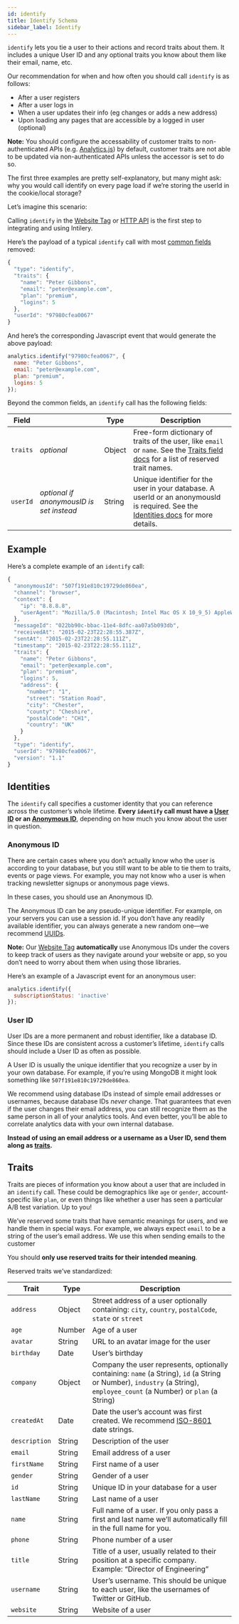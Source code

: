 ```yaml
---
id: identify
title: Identify Schema
sidebar_label: Identify
---
```


`identify` lets you tie a user to their actions and record traits about them. It includes a unique User ID and any optional traits you know about them like their email, name, etc.

Our recommendation for when and how often you should call `identify` is as follows:

- After a user registers
- After a user logs in
- When a user updates their info (eg changes or adds a new address)
- Upon loading any pages that are accessible by a logged in user (optional)

**Note:** You should configure the accessability of customer traits to non-authenticated APIs (e.g. [Analytics.js](../tag/tag1)) by default, customer traits are not able to be updated via non-authenticated APIs unless the accessor is set to do so.

The first three examples are pretty self-explanatory, but many might ask: why you would call identify on every page load if we’re storing the userId in the cookie/local storage?

Let’s imagine this scenario:

Calling `identify` in the [Website Tag](../tag/tag1) or [HTTP API](../apis/api1) is the first step to integrating and using Intilery.

Here’s the payload of a typical `identify` call with most [common fields](../schema/common) removed:

```javascript
{
  "type": "identify",
  "traits": {
    "name": "Peter Gibbons",
    "email": "peter@example.com",
    "plan": "premium",
    "logins": 5
  },
  "userId": "97980cfea0067"
}
```

And here’s the corresponding Javascript event that would generate the above payload:

```javascript
analytics.identify("97980cfea0067", {
  name: "Peter Gibbons",
  email: "peter@example.com",
  plan: "premium",
  logins: 5
});
```

Beyond the common fields, an `identify` call has the following fields:

| Field    |                                          | Type   | Description                                                  |
| -------- | ---------------------------------------- | ------ | ------------------------------------------------------------ |
| `traits` | *optional*                               | Object | Free-form dictionary of traits of the user, like `email` or `name`. See the [Traits field docs](#traits) for a list of reserved trait names. |
| `userId` | *optional if anonymousID is set instead* | String | Unique identifier for the user in your database. A userId or an anonymousId is required. See the [Identities docs](#identities) for more details. |

## Example

Here’s a complete example of an `identify` call:

```javascript
{
  "anonymousId": "507f191e810c19729de860ea",
  "channel": "browser",
  "context": {
    "ip": "8.8.8.8",
    "userAgent": "Mozilla/5.0 (Macintosh; Intel Mac OS X 10_9_5) AppleWebKit/537.36 (KHTML, like Gecko) Chrome/40.0.2214.115 Safari/537.36"
  },
  "messageId": "022bb90c-bbac-11e4-8dfc-aa07a5b093db",
  "receivedAt": "2015-02-23T22:28:55.387Z",
  "sentAt": "2015-02-23T22:28:55.111Z",
  "timestamp": "2015-02-23T22:28:55.111Z",
  "traits": {
    "name": "Peter Gibbons",
    "email": "peter@example.com",
    "plan": "premium",
    "logins": 5,
    "address": {
      "number": "1",
      "street": "Station Road",
      "city": "Chester",
      "county": "Cheshire",
      "postalCode": "CH1",
      "country": "UK"
    }
  },
  "type": "identify",
  "userId": "97980cfea0067",
  "version": "1.1"
}
```

## Identities

The `identify` call specifies a customer identity that you can reference across the customer’s whole lifetime. **Every `identify` call must have a [User ID](#user-id) or an [Anonymous ID](#anonymous-id)**, depending on how much you know about the user in question.

### Anonymous ID

There are certain cases where you don’t actually know who the user is according to your database, but you still want to be able to tie them to traits, events or page views. For example, you may not know who a user is when tracking newsletter signups or anonymous page views.

In these cases, you should use an Anonymous ID.

The Anonymous ID can be any pseudo-unique identifier. For example, on your servers you can use a session id. If you don’t have any readily available identifier, you can always generate a new random one—we recommend [UUIDs](http://en.wikipedia.org/wiki/Universally_unique_identifier).

**Note:** Our [Website Tag](../tag/tag1) **automatically** use Anonymous IDs under the covers to keep track of users as they navigate around your website or app, so you don’t need to worry about them when using those libraries.

Here’s an example of a Javascript event for an anonymous user:

```javascript
analytics.identify({
  subscriptionStatus: 'inactive'
});
```

### User ID

User IDs are a more permanent and robust identifier, like a database ID. Since these IDs are consistent across a customer’s lifetime, `identify` calls should include a User ID as often as possible.

A User ID is usually the unique identifier that you recognize a user by in your own database. For example, if you’re using MongoDB it might look something like `507f191e810c19729de860ea`.

We recommend using database IDs instead of simple email addresses or usernames, because database IDs *never* change. That guarantees that even if the user changes their email address, you can still recognize them as the same person in all of your analytics tools. And even better, you’ll be able to correlate analytics data with your own internal database.

**Instead of using an email address or a username as a User ID, send them along as [traits](#traits).**

## Traits

Traits are pieces of information you know about a user that are included in an `identify` call. These could be demographics like `age` or `gender`, account-specific like `plan`, or even things like whether a user has seen a particular A/B test variation. Up to you!

We’ve reserved some traits that have semantic meanings for users, and we handle them in special ways. For example, we always expect `email` to be a string of the user’s email address. We use this when sending emails to the customer

You should **only use reserved traits for their intended meaning**.

Reserved traits we’ve standardized:

| **Trait**     | **Type** | **Description**                                              |
| ------------- | -------- | ------------------------------------------------------------ |
| `address`     | Object   | Street address of a user optionally containing: `city`, `country`, `postalCode`, `state` or `street` |
| `age`         | Number   | Age of a user                                                |
| `avatar`      | String   | URL to an avatar image for the user                          |
| `birthday`    | Date     | User’s birthday                                              |
| `company`     | Object   | Company the user represents, optionally containing: `name` (a String), `id` (a String or Number), `industry` (a String), `employee_count` (a Number) or `plan` (a String) |
| `createdAt`   | Date     | Date the user’s account was first created. We recommend [ISO-8601](http://en.wikipedia.org/wiki/ISO_8601) date strings. |
| `description` | String   | Description of the user                                      |
| `email`       | String   | Email address of a user                                      |
| `firstName`   | String   | First name of a user                                         |
| `gender`      | String   | Gender of a user                                             |
| `id`          | String   | Unique ID in your database for a user                        |
| `lastName`    | String   | Last name of a user                                          |
| `name`        | String   | Full name of a user. If you only pass a first and last name we’ll automatically fill in the full name for you. |
| `phone`       | String   | Phone number of a user                                       |
| `title`       | String   | Title of a user, usually related to their position at a specific company. Example: “Director of Engineering” |
| `username`    | String   | User’s username. This should be unique to each user, like the usernames of Twitter or GitHub. |
| `website`     | String   | Website of a user                                            |